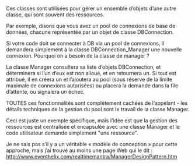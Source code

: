 Ces classes sont utilisées pour gérer un ensemble d’objets d’une autre classe, qui sont souvent des ressources.

Par exemple, disons que vous avez un pool de connexions de base de données, chacune représentée par un objet de classe DBConnection.

Si votre code doit se connecter à DB via un pool de connexions, il demandera simplement à la classe DBConnection_Manager une nouvelle connexion. Pourquoi on a besoin de la classe de manager ?

La classe Manager consultera sa liste d’objets DBConnection, et déterminera si l’un d’eux est non alloué, et en retournera un. Si tout est attribué, il en créera un et l’ajoutera au pool (sous réserve de la limite maximale de connexions autorisées) ou placera la demande dans la file d’attente, ou signalera un échec.

TOUTES ces fonctionnalités sont complètement cachées de l’appelant - les détails techniques de la gestion du pool sont le travail de la classe Manager.

Ceci est juste un exemple spécifique, mais l’idée est que la gestion des ressources est centralisée et encapsulée avec une classe Manager et le code utilisateur demande simplement "une ressource".

Je ne sais pas s’il y a un véritable « modèle de conception » pour cette approche, mais j’ai trouvé au moins une page Web qui le dit : http://www.eventhelix.com/realtimemantra/ManagerDesignPattern.htm

